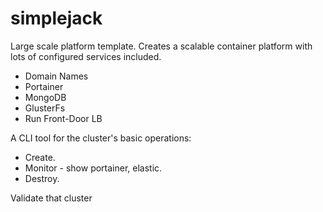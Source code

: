 # simplejack
Large scale platform template. Creates a scalable container platform with lots of configured services included. 
- Domain Names
- Portainer
- MongoDB 
- GlusterFs
- Run Front-Door LB

A CLI tool for the cluster's basic operations: 
- Create.
- Monitor - show portainer, elastic. 
- Destroy.

Validate that cluster
